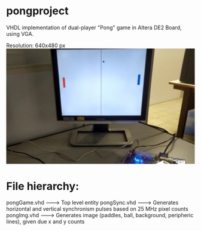 # pongproject
VHDL implementation of dual-player "Pong" game in Altera DE2 Board, using VGA.

Resolution: 640x480 px
![](images/pongscreen.png)


# File hierarchy:
pongGame.vhd ---> Top level entity
    pongSync.vhd ---> Generates horizontal and vertical synchronism pulses based on 25 MHz pixel counts
    pongImg.vhd ---> Generates image (paddles, ball, background, peripheric lines), given due x and y counts
    
    
